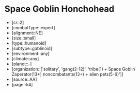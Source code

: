 
# Space Goblin Honchohead

- [cr::2]
- [combatType::expert]
- [alignment::NE]
- [size::small]
- [type::humanoid]
- [subtype::goblinoid]
- [environment::any]
- [climate::any]
- [planet::-]
- [organization::['solitary', 'gang(2-12)', 'tribe(1) + Space Goblin Zaperator(13+) noncombatants(13+) + alien pets(5-6)']]
- [source::AA]
- [page::54]
